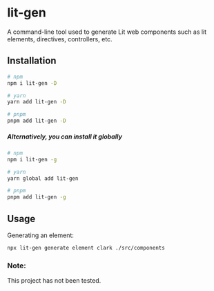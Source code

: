 # lit-gen

A command-line tool used to generate Lit web components such as lit elements, directives, controllers, etc.

## Installation

```bash
# npm
npm i lit-gen -D

# yarn
yarn add lit-gen -D

# pnpm
pnpm add lit-gen -D
```

##### Alternatively, you can install it globally

```bash
# npm
npm i lit-gen -g

# yarn
yarn global add lit-gen 

# pnpm
pnpm add lit-gen -g
```

## Usage

Generating an element:

```bash
npx lit-gen generate element clark ./src/components
```

### Note:

This project has not been tested.

